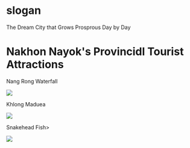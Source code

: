 <html>
<head>
<title>Nakhon Nayok </title>
</head>
<body>

<h1>slogan</h1>
<p>The Dream City that Grows Prosprous Day by Day </p>
<h1>Nakhon Nayok's Provincidl Tourist Attractions </h1>
<p>Nang Rong Waterfall </p>
<img src="https://img.wongnai.com/p/1600x0/2019/04/24/55920bcea7a2484796add181d69e848f.jpg>
<p>Sarika Waterfall</p>
<img src="https://www.paiduaykan.com/wp-content/uploads/2023/09/DSC00332.jpg>
<p>Khlong Maduea</p>
<img src="https://www.tripgether.com/wp-content/uploads/2021/01/kratomnoi4.jpg>
<h1>Signature Dishes of Nakhon Nayok </h1>
<p>Snail Curry </p>
<img src="https://jackiem.com.au/wpinstall/wp-content/uploads/2015/08/Snail-Curry.jpg>
<p>Snakehead Fish></p>
<img src="https://www.eatingthaifood.com/wp-content/uploads/2012/01/IMG_7835.jpg>
<p>khao chae</p>
<img src="https://upload.wikimedia.org/wikipedia/commons/c/c0/KhaoChae.JPG>
</body>
</html>

